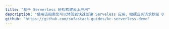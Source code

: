 ```yaml
---
title: "基于 Serverless 轻松构建云上应用"
description: "使用该指南您可以体验到快速创建 Serveless 应用、根据业务请求秒级 0-1-N 自动伸缩、通过日志查看器快速排错、按时间触发应用等产品新功能。"
github: "https://github.com/sofastack-guides/kc-serverless-demo"
---
```

